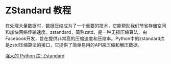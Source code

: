 # ZStandard 教程

<show-structure depth="3"/>

在处理大量数据时，数据压缩成为了一个重要的技术，它能帮助我们节省存储空间和加快网络传输速度。zstandard，简称zstd，是一种无损压缩算法，由Facebook开发，旨在提供非常高的压缩速度和压缩率。Python中的zstandard库是zstd压缩算法的接口，它提供了简单易用的API来压缩和解压数据。

<seealso>
<category ref="ref_docs">
    <a href="https://mp.weixin.qq.com/s/xjSqxZZEI1tBTMfP34ctmg">强大的 Python 库: Zstandard</a>
</category>
<category ref="ref_github">
</category>
<category ref="ref_issues">
</category>
<category ref="ref_hf">
</category>
<category ref="ref_ms">
</category>
</seealso>
